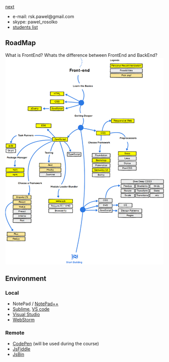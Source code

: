 <a href="02.md">next</a>

<ul>
    <li>
        e-mail: rsk.pawel@gmail.com
    </li>
    <li>
        skype: pawel_rosolko
    </li>
    <li>
        <a href="https://docs.google.com/spreadsheets/d/1YuCiX2R3vXe8GWyLhofwxizIEUJmL5wrX4sB1t3Gba4/edit?usp=sharing">students list</a>
    </li>
</ul>


<h2>RoadMap</h2>
<div>
What is FrontEnd? Whats the difference between FrontEnd and BackEnd?
</div>

<div>
<img src="./media/fe2020RoadMap.png"/>
</div>


<h2>Environment</h2>
<h3>
    Local
</h3>
<ul>
    <li>
        NotePad / <a href="https://notepad-plus-plus.org/">NotePad++</a>
    </li>
    <li>
        <a href="https://www.sublimetext.com/">Sublime</a>,
        <a href="https://code.visualstudio.com/">VS code</a>
    </li>
    <li>
        <a href="https://www.visualstudio.com/">Visual Studio</a>
    </li>
    <li>
        <a href="https://www.jetbrains.com/webstorm/">WebStorm</a>
    </li>
</ul>

<h3>Remote</h3>
<ul>
    <li>
        <a href="http://codepen.io/">CodePen</a> (will be used during the course)
    </li>
    <li>
        <a href="https://jsfiddle.net/">JsFiddle</a>
    </li>
    <li>
        <a href="http://jsbin.com/">JsBin</a>
    </li>
</ul>
